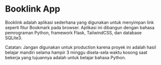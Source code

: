 # Booklink App
Booklink adalah aplikasi sederhana yang digunakan untuk menyimpan link seperti fitur Bookmark pada browser. Aplikasi ini dibangun dengan bahasa pemrograman Python, framework Flask, TailwindCSS, dan database SQLite3.

Catatan: Jangan digunakan untuk production karena proyek ini adalah hasil belajar mandiri selama hampir 3 minggu disela-sela waktu kosong saat bekerja yang tujuannya adalah untuk belajar bahasa Python.
